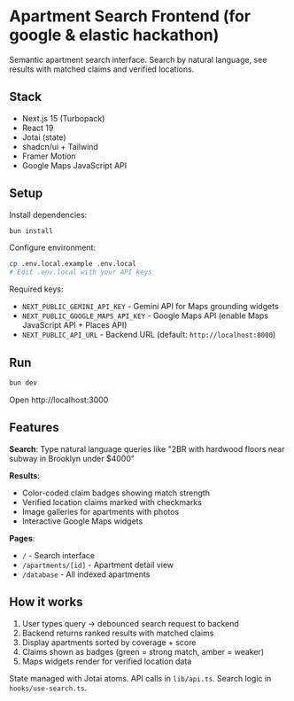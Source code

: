 # Apartment Search Frontend (for google & elastic hackathon)

Semantic apartment search interface. Search by natural language, see results with matched claims and verified locations.

## Stack

- Next.js 15 (Turbopack)
- React 19
- Jotai (state)
- shadcn/ui + Tailwind
- Framer Motion
- Google Maps JavaScript API

## Setup

Install dependencies:
```bash
bun install
```

Configure environment:
```bash
cp .env.local.example .env.local
# Edit .env.local with your API keys
```

Required keys:
- `NEXT_PUBLIC_GEMINI_API_KEY` - Gemini API for Maps grounding widgets
- `NEXT_PUBLIC_GOOGLE_MAPS_API_KEY` - Google Maps API (enable Maps JavaScript API + Places API)
- `NEXT_PUBLIC_API_URL` - Backend URL (default: `http://localhost:8000`)

## Run

```bash
bun dev
```

Open http://localhost:3000

## Features

**Search**: Type natural language queries like "2BR with hardwood floors near subway in Brooklyn under $4000"

**Results**: 
- Color-coded claim badges showing match strength
- Verified location claims marked with checkmarks
- Image galleries for apartments with photos
- Interactive Google Maps widgets

**Pages**:
- `/` - Search interface
- `/apartments/[id]` - Apartment detail view
- `/database` - All indexed apartments

## How it works

1. User types query → debounced search request to backend
2. Backend returns ranked results with matched claims
3. Display apartments sorted by coverage + score
4. Claims shown as badges (green = strong match, amber = weaker)
5. Maps widgets render for verified location data

State managed with Jotai atoms. API calls in `lib/api.ts`. Search logic in `hooks/use-search.ts`.

